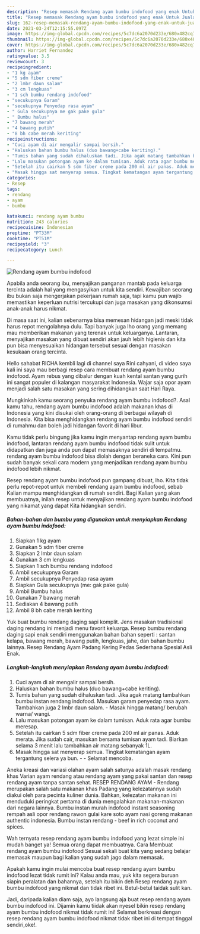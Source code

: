 ```yaml
---
description: "Resep memasak Rendang ayam bumbu indofood yang enak Untuk Jualan"
title: "Resep memasak Rendang ayam bumbu indofood yang enak Untuk Jualan"
slug: 162-resep-memasak-rendang-ayam-bumbu-indofood-yang-enak-untuk-jualan
date: 2021-03-24T12:15:55.097Z
image: https://img-global.cpcdn.com/recipes/5c7dc6a2070d233e/680x482cq70/rendang-ayam-bumbu-indofood-foto-resep-utama.jpg
thumbnail: https://img-global.cpcdn.com/recipes/5c7dc6a2070d233e/680x482cq70/rendang-ayam-bumbu-indofood-foto-resep-utama.jpg
cover: https://img-global.cpcdn.com/recipes/5c7dc6a2070d233e/680x482cq70/rendang-ayam-bumbu-indofood-foto-resep-utama.jpg
author: Harriet Fernandez
ratingvalue: 3.5
reviewcount: 3
recipeingredient:
- "1 kg ayam"
- "5 sdm fiber creme"
- "2 lmbr daun salam"
- "3 cm lengkuas"
- "1 sch bumbu rendang indofood"
- "secukupnya Garam"
- "secukupnya Penyedap rasa ayam"
- " Gula secukupnya me gak pake gula"
- " Bumbu halus"
- "7 bawang merah"
- "4 bawang putih"
- "8 bh cabe merah keriting"
recipeinstructions:
- "Cuci ayam di air mengalir sampai bersih."
- "Haluskan bahan bumbu halus (duo bawang+cabe keriting)."
- "Tumis bahan yang sudah dihaluskan tadi. Jika agak matang tambahkan bumbu instan rendang indofood. Masukan garam penyedap rasa ayam. Tambahkan juga 2 lmbr daun salam. Masak hingga matang/ berubah warna/ wangi."
- "Lalu masukan potongan ayam ke dalam tumisan. Aduk rata agar bumbu meresap."
- "Setelah itu cairkan 5 sdm fiber creme pada 200 ml air panas. Aduk merata. Jika sudah cair, masukan bersama tumisan ayam tadi. Biarkan selama 3 menit lalu tambahkan air matang sebanyak 1L."
- "Masak hingga sat menyerap semua. Tingkat kematangan ayam tergantung selera ya bun.  Selamat mencoba."
categories:
- Resep
tags:
- rendang
- ayam
- bumbu

katakunci: rendang ayam bumbu 
nutrition: 243 calories
recipecuisine: Indonesian
preptime: "PT33M"
cooktime: "PT51M"
recipeyield: "3"
recipecategory: Lunch

---
```



![Rendang ayam bumbu indofood](https://img-global.cpcdn.com/recipes/5c7dc6a2070d233e/680x482cq70/rendang-ayam-bumbu-indofood-foto-resep-utama.jpg)

Apabila anda seorang ibu, menyajikan panganan mantab pada keluarga tercinta adalah hal yang mengasyikan untuk kita sendiri. Kewajiban seorang ibu bukan saja mengerjakan pekerjaan rumah saja, tapi kamu pun wajib memastikan keperluan nutrisi tercukupi dan juga masakan yang dikonsumsi anak-anak harus nikmat.

Di masa  saat ini, kalian sebenarnya bisa memesan hidangan jadi meski tidak harus repot mengolahnya dulu. Tapi banyak juga lho orang yang memang mau memberikan makanan yang terenak untuk keluarganya. Lantaran, menyajikan masakan yang dibuat sendiri akan jauh lebih higienis dan kita pun bisa menyesuaikan hidangan tersebut sesuai dengan masakan kesukaan orang tercinta. 

Hello sahabat RICHA kembli lagi di channel saya Rini cahyani, di video saya kali ini saya mau berbagi resep cara membuat rendang ayam bumbu indofood. Ayam rebus yang dibalur dengan kuah kental santan yang gurih ini sangat populer di kalangan masyarakat Indonesia. Wajar saja opor ayam menjadi salah satu masakan yang sering dihidangkan saat Hari Raya.

Mungkinkah kamu seorang penyuka rendang ayam bumbu indofood?. Asal kamu tahu, rendang ayam bumbu indofood adalah makanan khas di Indonesia yang kini disukai oleh orang-orang di berbagai wilayah di Indonesia. Kita bisa menghidangkan rendang ayam bumbu indofood sendiri di rumahmu dan boleh jadi hidangan favorit di hari libur.

Kamu tidak perlu bingung jika kamu ingin menyantap rendang ayam bumbu indofood, lantaran rendang ayam bumbu indofood tidak sulit untuk didapatkan dan juga anda pun dapat memasaknya sendiri di tempatmu. rendang ayam bumbu indofood bisa diolah dengan beraneka cara. Kini pun sudah banyak sekali cara modern yang menjadikan rendang ayam bumbu indofood lebih nikmat.

Resep rendang ayam bumbu indofood pun gampang dibuat, lho. Kita tidak perlu repot-repot untuk membeli rendang ayam bumbu indofood, sebab Kalian mampu menghidangkan di rumah sendiri. Bagi Kalian yang akan membuatnya, inilah resep untuk menyajikan rendang ayam bumbu indofood yang nikamat yang dapat Kita hidangkan sendiri.

<!--inarticleads1-->

##### Bahan-bahan dan bumbu yang digunakan untuk menyiapkan Rendang ayam bumbu indofood:

1. Siapkan 1 kg ayam
1. Gunakan 5 sdm fiber creme
1. Siapkan 2 lmbr daun salam
1. Gunakan 3 cm lengkuas
1. Siapkan 1 sch bumbu rendang indofood
1. Ambil secukupnya Garam
1. Ambil secukupnya Penyedap rasa ayam
1. Siapkan  Gula secukupnya (me: gak pake gula)
1. Ambil  Bumbu halus
1. Gunakan 7 bawang merah
1. Sediakan 4 bawang putih
1. Ambil 8 bh cabe merah keriting


Yuk buat bumbu rendang daging sapi komplit. Jens masakan tradisional daging rendang ini menjadi menu favorit keluarga. Resep bumbu rendang daging sapi enak sendiri menggunakan bahan bahan seperti : santan kelapa, bawang merah, bawang putih, lengkuas, jahe, dan bahan bumbu lainnya. Resep Rendang Ayam Padang Kering Pedas Sederhana Spesial Asli Enak. 

<!--inarticleads2-->

##### Langkah-langkah menyiapkan Rendang ayam bumbu indofood:

1. Cuci ayam di air mengalir sampai bersih.
1. Haluskan bahan bumbu halus (duo bawang+cabe keriting).
1. Tumis bahan yang sudah dihaluskan tadi. Jika agak matang tambahkan bumbu instan rendang indofood. Masukan garam penyedap rasa ayam. Tambahkan juga 2 lmbr daun salam. - Masak hingga matang/ berubah warna/ wangi.
1. Lalu masukan potongan ayam ke dalam tumisan. Aduk rata agar bumbu meresap.
1. Setelah itu cairkan 5 sdm fiber creme pada 200 ml air panas. Aduk merata. Jika sudah cair, masukan bersama tumisan ayam tadi. Biarkan selama 3 menit lalu tambahkan air matang sebanyak 1L.
1. Masak hingga sat menyerap semua. Tingkat kematangan ayam tergantung selera ya bun. -  - Selamat mencoba.


Aneka kreasi dan variasi olahan ayam salah satunya adalah masak rendang khas Varian ayam rendang atau rendang ayam yang pakai santan dan resep rendang ayam tanpa santan sehat. RESEP RENDANG AYAM - Rendang merupakan salah satu makanan khas Padang yang kelezatannya sudah diakui oleh para pecinta kuliner dunia. Bahkan, kelezatan makanan ini menduduki peringkat pertama di dunia mengalahkan makanan-makanan dari negara lainnya. Bumbu instan murah indofood instant seasoning rempah asli opor rendang rawon gulai kare soto ayam nasi goreng makanan authentic indonesia. Bumbu instan rendang - beef in rich coconut and spices. 

Wah ternyata resep rendang ayam bumbu indofood yang lezat simple ini mudah banget ya! Semua orang dapat membuatnya. Cara Membuat rendang ayam bumbu indofood Sesuai sekali buat kita yang sedang belajar memasak maupun bagi kalian yang sudah jago dalam memasak.

Apakah kamu ingin mulai mencoba buat resep rendang ayam bumbu indofood lezat tidak rumit ini? Kalau anda mau, yuk kita segera buruan siapin peralatan dan bahannya, setelah itu bikin deh Resep rendang ayam bumbu indofood yang nikmat dan tidak ribet ini. Betul-betul taidak sulit kan. 

Jadi, daripada kalian diam saja, ayo langsung aja buat resep rendang ayam bumbu indofood ini. Dijamin kamu tiidak akan nyesel bikin resep rendang ayam bumbu indofood nikmat tidak rumit ini! Selamat berkreasi dengan resep rendang ayam bumbu indofood nikmat tidak ribet ini di tempat tinggal sendiri,oke!.

